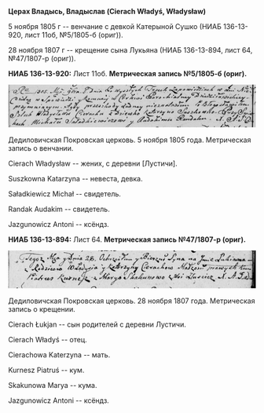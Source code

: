 **Церах Владысь, Владыслав (Cierach Władyś, Władysław)**

5 ноября 1805 г -- венчание с девкой Катерыной Сушко (НИАБ 136-13-920,
лист 11об, №5/1805-б (ориг)).

28 ноября 1807 г -- крещение сына Лукьяна (НИАБ 136-13-894, лист 64,
№47/1807-р (ориг)).

**НИАБ 136-13-920:** Лист 11об. **Метрическая запись №5/1805-б (ориг).**

![](./media/b1b46f7392dbf170ae191f9eb71dbf753f885f9f.png)

Дедиловичская Покровская церковь. 5 ноября 1805 года. Метрическая запись
о венчании.

Cierach Władysław -- жених, с деревни \[Лустичи\].

Suszkowna Katarzyna -- невеста, девка.

Saładkiewicz Michał -- свидетель.

Randak Audakim -- свидетель.

Jazgunowicz Antoni -- ксёндз.

**НИАБ 136-13-894:** Лист 64. **Метрическая запись №47/1807-р (ориг).**

![](./media/ff01ba0ed124883543a916b830f8557c99c222a2.png)

Дедиловичская Покровская церковь. 28 ноября 1807 года. Метрическая
запись о крещении.

Cierach Łukjan -- сын родителей с деревни Лустичи.

Cierach Władyś -- отец.

Cierachowa Katerzyna -- мать.

Kurnesz Piatruś -- кум.

Skakunowa Marya -- кума.

Jazgunowicz Antoni -- ксёндз.
